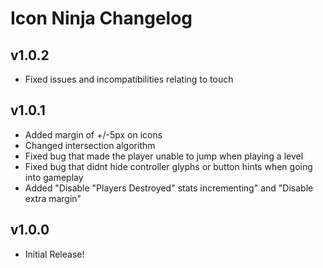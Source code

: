# Icon Ninja Changelog
## v1.0.2
- Fixed issues and incompatibilities relating to touch
## v1.0.1
- Added margin of +/-5px on icons
- Changed intersection algorithm
- Fixed bug that made the player unable to jump when playing a level
- Fixed bug that didnt hide controller glyphs or button hints when going into gameplay
- Added "Disable "Players Destroyed" stats incrementing" and "Disable extra margin"
## v1.0.0
- Initial Release!
